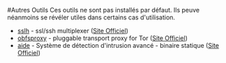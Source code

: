 #Autres Outils
Ces outils ne sont pas installés par défaut. Ils peuve néanmoins se révéler utiles dans certains cas d'utilisation.

 * [sslh](http://packages.debian.org/wheezy/sslh) - ssl/ssh multiplexer ([Site Officiel](http://www.rutschle.net/tech/sslh.shtml))
 * [obfsproxy](http://packages.debian.org/wheezy/obfsproxy) - pluggable transport proxy for Tor ([Site Officiel](https://www.torproject.org/projects/obfsproxy))
 * [aide](http://packages.debian.org/wheezy/aide) - Système de détection d'intrusion avancé - binaire statique ([Site Officiel](http://aide.sourceforge.net))

